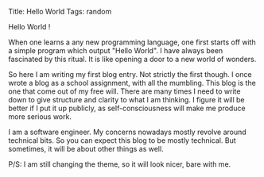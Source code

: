 Title: Hello World 
Tags: random 

Hello World !   

When one learns a any new programming language, one first starts off with a simple program which output "Hello World". I have always been fascinated by this ritual. It is like opening a door to a new world of wonders.     

So here I am writing my first blog entry. Not strictly the first though. I once wrote a blog as a school assignment, with all the mumbling. This blog is the one that come out of my free will. There are many times I need to write down to give structure and clarity to what I am thinking. I figure it will be better if I put it up publicly, as self-consciousness will make me produce more serious work. 

I am a software engineer. My concerns nowadays mostly revolve around technical bits. So you can expect this blog to be mostly technical. But sometimes, it will be about other things as well.  

P/S: I am still changing the theme, so it will look nicer, bare with me. 

